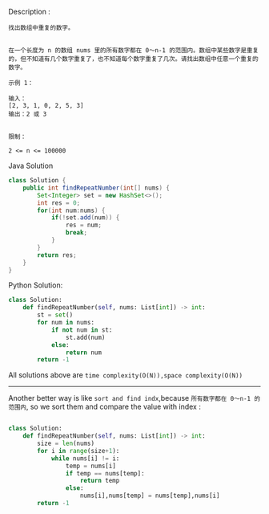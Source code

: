 Description : 

```
找出数组中重复的数字。


在一个长度为 n 的数组 nums 里的所有数字都在 0～n-1 的范围内。数组中某些数字是重复的，但不知道有几个数字重复了，也不知道每个数字重复了几次。请找出数组中任意一个重复的数字。

示例 1：

输入：
[2, 3, 1, 0, 2, 5, 3]
输出：2 或 3 
 

限制：

2 <= n <= 100000

```

Java Solution

```java
class Solution {
    public int findRepeatNumber(int[] nums) {
        Set<Integer> set = new HashSet<>();
        int res = 0;
        for(int num:nums) {
            if(!set.add(num)) {
                res = num;
                break;
            }
        }
        return res;
    }
}

```

Python Solution:

```Python
class Solution:
    def findRepeatNumber(self, nums: List[int]) -> int:
        st = set()
        for num in nums:
            if not num in st:
                st.add(num)
            else:
                return num
        return -1
```

All solutions above are `time complexity(O(N)),space complexity(O(N))`

---

Another better way is like `sort and find indx`,because `所有数字都在 0～n-1 的范围内`, so 
we sort them and compare the value with index :

```Python

class Solution:
    def findRepeatNumber(self, nums: List[int]) -> int:
        size = len(nums)
        for i in range(size+1):
            while nums[i] != i:
                temp = nums[i]
                if temp == nums[temp]:
                    return temp
                else:
                    nums[i],nums[temp] = nums[temp],nums[i]
        return -1

```